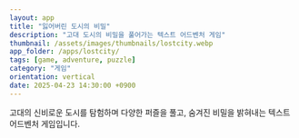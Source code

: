 ```yaml
---
layout: app
title: "잃어버린 도시의 비밀"
description: "고대 도시의 비밀을 풀어가는 텍스트 어드벤처 게임"
thumbnail: /assets/images/thumbnails/lostcity.webp
app_folder: /apps/lostcity/
tags: [game, adventure, puzzle]
category: "게임"
orientation: vertical
date: 2025-04-23 14:30:00 +0900
---
```


고대의 신비로운 도시를 탐험하며 다양한 퍼즐을 풀고, 숨겨진 비밀을 밝혀내는 텍스트 어드벤처 게임입니다.
